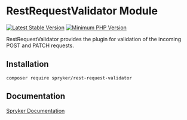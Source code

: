 # RestRequestValidator Module
[![Latest Stable Version](https://poser.pugx.org/spryker/rest-request-validator/v/stable.svg)](https://packagist.org/packages/spryker/rest-request-validator)
[![Minimum PHP Version](https://img.shields.io/badge/php-%3E%3D%207.3-8892BF.svg)](https://php.net/)

RestRequestValidator provides the plugin for validation of the incoming POST and PATCH requests.

## Installation

```
composer require spryker/rest-request-validator
```

## Documentation

[Spryker Documentation](https://academy.spryker.com/developing_with_spryker/module_guide/modules.html)
